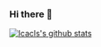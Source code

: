 ### Hi there 👋

<!--
**Icacls/Icacls** is a ✨ _special_ ✨ repository because its `README.md` (this file) appears on your GitHub profile.

Here are some ideas to get you started:

- 🔭 I’m currently working on ...
- 🌱 I’m currently learning ...
- 👯 I’m looking to collaborate on ...
- 🤔 I’m looking for help with ...
- 💬 Ask me about ...
- 📫 How to reach me: ...
- 😄 Pronouns: ...
- ⚡ Fun fact: ...
-->

[![Icacls's github stats](https://github-readme-stats.vercel.app/api?username=Icacls)](https://github.com/anuraghazra/github-readme-stats)
